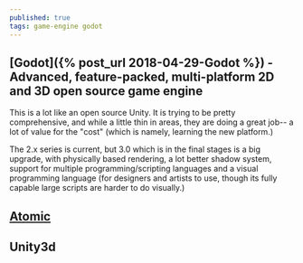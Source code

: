 ```yaml
---
published: true
tags: game-engine godot
---
```

## [Godot]({% post_url 2018-04-29-Godot %}) - Advanced, feature-packed, multi-platform 2D and 3D open source game engine

This is a lot like an open source Unity. It is trying to be pretty comprehensive, and while a little thin in areas, they are doing a great job-- a lot of value for the "cost" (which is namely, learning the new platform.)

The 2.x series is current, but 3.0 which is in the final stages is a big upgrade, with physically based rendering, a lot better shadow system, support for multiple programming/scripting languages and a visual programming language (for designers and artists to use, though its fully capable large scripts are harder to do visually.)

## [Atomic](https://atomicgameengine.com/)

## Unity3d
